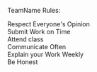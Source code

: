﻿TeamName Rules:

Respect Everyone's Opinion\
Submit Work on Time\
Attend class\
Communicate Often\
Explain your Work Weekly\
Be Honest
